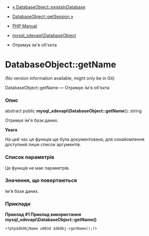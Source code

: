 - [«
DatabaseObject::existsInDatabase](mysql-xdevapi-databaseobject.existsindatabase.md)
- [DatabaseObject::getSession
»](mysql-xdevapi-databaseobject.getsession.md)

- [PHP Manual](index.md)
- [mysql_xdevapi\DatabaseObject](class.mysql-xdevapi-databaseobject.md)
- Отримує ім'я об'єкта

# DatabaseObject::getName

(No version information available, might only be in Git)

DatabaseObject::getName — Отримує ім'я об'єкта

### Опис

abstract public **mysql_xdevapi\DatabaseObject::getName**(): string

Отримує ім'я бази даних.

**Увага**

На цей час ця функція ще була документована; для
ознайомлення доступний лише список аргументів.

### Список параметрів

Ця функція не має параметрів.

### Значення, що повертаються

Ім'я бази даних.

### Приклади

**Приклад #1 Приклад використання
**mysql_xdevapi\DatabaseObject::getName()****

` <?php$dbObjName u003d $dbObj->getName();?> `
